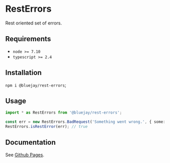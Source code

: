 # RestErrors

Rest oriented set of errors.

## Requirements

- `node >= 7.10`
- `typescript >= 2.4`

## Installation

`npm i @bluejay/rest-errors`;

## Usage

```typescript
import * as RestErrors from '@bluejay/rest-errors';

const err = new RestErrors.BadRequest('Something went wrong.', { some: { meta: 'data' } });
RestErrors.isRestError(err); // true
```

## Documentation

See [Github Pages](https://bluebirds-blue-jay.github.io/rest-errors/).